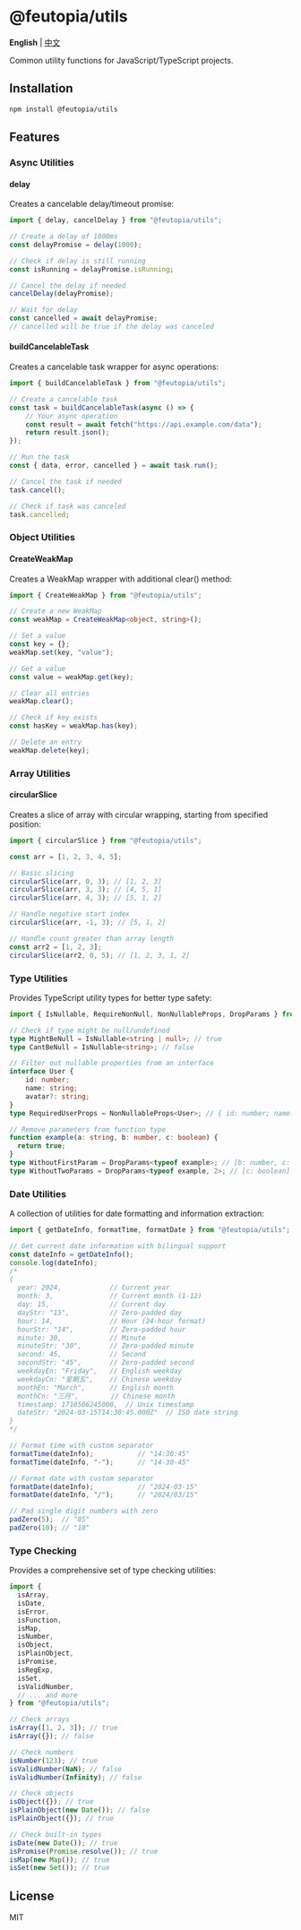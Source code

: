 # @feutopia/utils

**English** | [中文](https://github.com/feutopia/feutopia-monorepo/blob/main/packages/utils/README.zh-CN.md)

Common utility functions for JavaScript/TypeScript projects.

## Installation

```bash
npm install @feutopia/utils
```

## Features

### Async Utilities

#### delay

Creates a cancelable delay/timeout promise:

```typescript
import { delay, cancelDelay } from "@feutopia/utils";

// Create a delay of 1000ms
const delayPromise = delay(1000);

// Check if delay is still running
const isRunning = delayPromise.isRunning;

// Cancel the delay if needed
cancelDelay(delayPromise);

// Wait for delay
const cancelled = await delayPromise;
// cancelled will be true if the delay was canceled
```

#### buildCancelableTask

Creates a cancelable task wrapper for async operations:

```typescript
import { buildCancelableTask } from "@feutopia/utils";

// Create a cancelable task
const task = buildCancelableTask(async () => {
	// Your async operation
	const result = await fetch("https://api.example.com/data");
	return result.json();
});

// Run the task
const { data, error, cancelled } = await task.run();

// Cancel the task if needed
task.cancel();

// Check if task was canceled
task.cancelled;
```

### Object Utilities

#### CreateWeakMap

Creates a WeakMap wrapper with additional clear() method:

```typescript
import { CreateWeakMap } from "@feutopia/utils";

// Create a new WeakMap
const weakMap = CreateWeakMap<object, string>();

// Set a value
const key = {};
weakMap.set(key, "value");

// Get a value
const value = weakMap.get(key);

// Clear all entries
weakMap.clear();

// Check if key exists
const hasKey = weakMap.has(key);

// Delete an entry
weakMap.delete(key);
```

### Array Utilities

#### circularSlice

Creates a slice of array with circular wrapping, starting from specified position:

```typescript
import { circularSlice } from "@feutopia/utils";

const arr = [1, 2, 3, 4, 5];

// Basic slicing
circularSlice(arr, 0, 3); // [1, 2, 3]
circularSlice(arr, 3, 3); // [4, 5, 1]
circularSlice(arr, 4, 3); // [5, 1, 2]

// Handle negative start index
circularSlice(arr, -1, 3); // [5, 1, 2]

// Handle count greater than array length
const arr2 = [1, 2, 3];
circularSlice(arr2, 0, 5); // [1, 2, 3, 1, 2]
```

### Type Utilities

Provides TypeScript utility types for better type safety:

```typescript
import { IsNullable, RequireNonNull, NonNullableProps, DropParams } from "@feutopia/utils";

// Check if type might be null/undefined
type MightBeNull = IsNullable<string | null>; // true
type CantBeNull = IsNullable<string>; // false

// Filter out nullable properties from an interface
interface User {
	id: number;
	name: string;
	avatar?: string;
}
type RequiredUserProps = NonNullableProps<User>; // { id: number; name: string }

// Remove parameters from function type
function example(a: string, b: number, c: boolean) {
  return true;
}
type WithoutFirstParam = DropParams<typeof example>; // [b: number, c: boolean]
type WithoutTwoParams = DropParams<typeof example, 2>; // [c: boolean]
```

### Date Utilities

A collection of utilities for date formatting and information extraction:

```ts
import { getDateInfo, formatTime, formatDate } from "@feutopia/utils";

// Get current date information with bilingual support
const dateInfo = getDateInfo();
console.log(dateInfo);
/*
{
  year: 2024,            // Current year
  month: 3,              // Current month (1-12)
  day: 15,               // Current day
  dayStr: "15",          // Zero-padded day
  hour: 14,              // Hour (24-hour format)
  hourStr: "14",         // Zero-padded hour
  minute: 30,            // Minute
  minuteStr: "30",       // Zero-padded minute
  second: 45,            // Second
  secondStr: "45",       // Zero-padded second
  weekdayEn: "Friday",   // English weekday
  weekdayCn: "星期五",    // Chinese weekday
  monthEn: "March",      // English month
  monthCn: "三月",        // Chinese month
  timestamp: 1710506245000,  // Unix timestamp
  dateStr: "2024-03-15T14:30:45.000Z"  // ISO date string
}
*/

// Format time with custom separator
formatTime(dateInfo);           // "14:30:45"
formatTime(dateInfo, "-");      // "14-30-45"

// Format date with custom separator
formatDate(dateInfo);           // "2024-03-15"
formatDate(dateInfo, "/");      // "2024/03/15"

// Pad single digit numbers with zero
padZero(5);  // "05"
padZero(10); // "10"
```

### Type Checking

Provides a comprehensive set of type checking utilities:

```typescript
import { 
  isArray,
  isDate,
  isError,
  isFunction,
  isMap,
  isNumber,
  isObject,
  isPlainObject,
  isPromise,
  isRegExp,
  isSet,
  isValidNumber,
  // ... and more
} from "@feutopia/utils";

// Check arrays
isArray([1, 2, 3]); // true
isArray({}); // false

// Check numbers
isNumber(123); // true
isValidNumber(NaN); // false
isValidNumber(Infinity); // false

// Check objects
isObject({}); // true
isPlainObject(new Date()); // false
isPlainObject({}); // true

// Check built-in types
isDate(new Date()); // true
isPromise(Promise.resolve()); // true
isMap(new Map()); // true
isSet(new Set()); // true
```

## License

MIT
